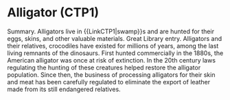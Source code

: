 # Alligator (CTP1)

Summary.
Alligators live in {{LinkCTP1|swamp}}s and are hunted for their eggs, skins, and other valuable materials.
Great Library entry.
Alligators and their relatives, crocodiles have existed for millions of years, among the last living remnants of the dinosaurs. First hunted commercially in the 1880s, the American alligator was once at risk of extinction. In the 20th century laws regulating the hunting of these creatures helped restore the alligator population. Since then, the business of processing alligators for their skin and meat has been carefully regulated to eliminate the export of leather made from its still endangered relatives.